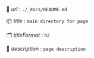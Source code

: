 🔗 _url_         : `./_docs/README.md`

📦 _title_       : `main directory for page`

🗂️ _titleFormat_ : `h2`

📝 _description_ : `page description`



